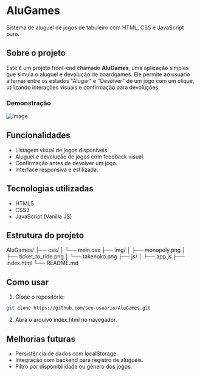 # AluGames

Sistema de aluguel de jogos de tabuleiro com HTML, CSS e JavaScript puro.

## Sobre o projeto

Este é um projeto front-end chamado **AluGames**, uma aplicação simples que simula o aluguel e devolução de boardgames. Ele permite ao usuário alternar entre os estados "Alugar" e "Devolver" de um jogo com um clique, utilizando interações visuais e confirmação para devoluções.

###  Demonstração

![image](https://github.com/user-attachments/assets/2eb322b8-e7cc-4921-8739-7269c5c4895e)


## Funcionalidades

- Listagem visual de jogos disponíveis.
- Aluguel e devolução de jogos com feedback visual.
- Confirmação antes de devolver um jogo.
- Interface responsiva e estilizada.

## Tecnologias utilizadas

- HTML5
- CSS3
- JavaScript (Vanilla JS)

## Estrutura do projeto

AluGames/
├── css/
│ └── main.css
├── img/
│ ├── monopoly.png
│ ├── ticket_to_ride.png
│ └── takenoko.png
├── js/
│ └── app.js
├── index.html
└── README.md


## Como usar

1. Clone o repositório:
```bash
git clone https://github.com/seu-usuario/AluGames.git
```

2. Abra o arquivo index.html no navegador.

## Melhorias futuras
- Persistência de dados com localStorage.
- Integração com backend para registro de aluguéis.
- Filtro por disponibilidade ou gênero dos jogos.


